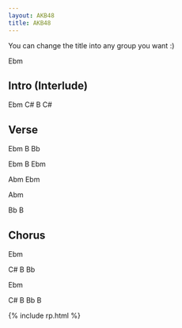 ```yaml
---
layout: AKB48
title: AKB48
---
```

You can change the title into any group you want :)


Ebm 

## Intro (Interlude) 
Ebm C# B C# 

## Verse 
Ebm B Bb 

Ebm B Ebm 

Abm Ebm 

Abm 

Bb B 

## Chorus 
Ebm 

C# B Bb 

Ebm 

C# B Bb B 

{% include rp.html %}
